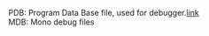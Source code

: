 PDB: Program Data Base file, used for debugger.[link](https://www.atmosera.com/blog/pdb-files-what-every-developer-must-know/)  
MDB: Mono debug files
